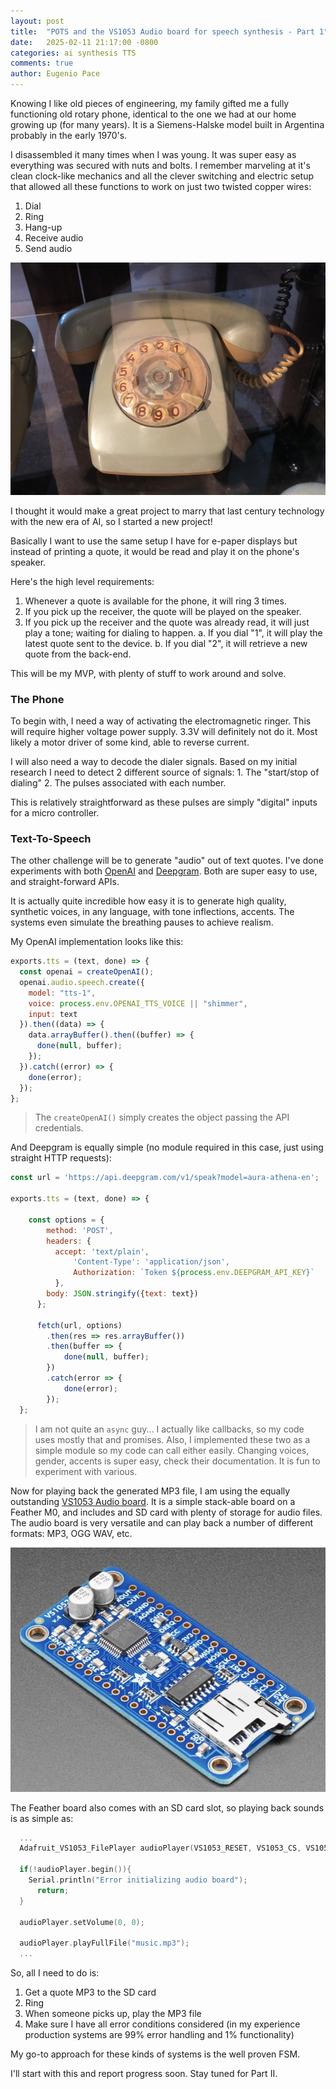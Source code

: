 ```yaml
---
layout: post
title:  "POTS and the VS1053 Audio board for speech synthesis - Part 1"
date:   2025-02-11 21:17:00 -0800
categories: ai synthesis TTS
comments: true
author: Eugenio Pace
---
```


Knowing I like old pieces of engineering, my family gifted me a fully functioning old rotary phone, identical to the one we had at our home growing up (for many years). It is a Siemens-Halske model built in Argentina probably in the early 1970's. 

I disassembled it many times when I was young. It was super easy as everything was secured with nuts and bolts. I remember marveling at it's clean clock-like mechanics and all the clever switching and electric setup that allowed all these functions to work on just two twisted copper wires:

1. Dial
2. Ring
3. Hang-up
4. Receive audio
5. Send audio

![](/media/phone.jpg)

I thought it would make a great project to marry that last century technology with the new era of AI, so I started a new project!

Basically I want to use the same setup I have for e-paper displays but instead of printing a quote, it would be read and play it on the phone's speaker.

Here's the high level requirements:

1. Whenever a quote is available for the phone, it will ring 3 times.
2. If you pick up the receiver, the quote will be played on the speaker.
3. If you pick up the receiver and the quote was already read, it will just play a tone; waiting for dialing to happen.
	a. If you dial "1", it will play the latest quote sent to the device.
	b. If you dial "2", it will retrieve a new quote from the back-end.

This will be my MVP, with plenty of stuff to work around and solve.

### The Phone

To begin with, I need a way of activating the electromagnetic ringer. This will require higher voltage power supply. 3.3V will definitely not do it. Most likely a motor driver of some kind, able to reverse current.

I will also need a way to decode the dialer signals. Based on my initial research I need to detect 2 different source of signals:
	1. The "start/stop of dialing"
	2. The pulses associated with each number.

This is relatively straightforward as these pulses are simply "digital" inputs for a micro controller.


### Text-To-Speech

The other challenge will be to generate "audio" out of text quotes. I've done experiments with both [OpenAI](https://platform.openai.com/docs/guides/text-to-speech) and [Deepgram](https://platform.openai.com/docs/guides/text-to-speech). Both are super easy to use, and straight-forward APIs.

It is actually quite incredible how easy it is to generate high quality, synthetic voices, in any language, with tone inflections, accents. The systems even simulate the breathing pauses to achieve realism.

My OpenAI implementation looks like this:

```js
exports.tts = (text, done) => {
  const openai = createOpenAI();
  openai.audio.speech.create({
    model: "tts-1",
    voice: process.env.OPENAI_TTS_VOICE || "shimmer",
    input: text
  }).then((data) => {
    data.arrayBuffer().then((buffer) => {
      done(null, buffer);
    });
  }).catch((error) => { 
    done(error);
  });
};
```

> The `createOpenAI()` simply creates the object passing the API credentials.

And Deepgram is equally simple (no module required in this case, just using straight HTTP requests):

```js
const url = 'https://api.deepgram.com/v1/speak?model=aura-athena-en';

exports.tts = (text, done) => {
    
    const options = {
        method: 'POST',
        headers: {
          accept: 'text/plain', 
              'Content-Type': 'application/json',
              Authorization: `Token ${process.env.DEEPGRAM_API_KEY}`
          },
        body: JSON.stringify({text: text})
      };
    
      fetch(url, options)
        .then(res => res.arrayBuffer())
        .then(buffer => {
            done(null, buffer);
        })
        .catch(error => {
            done(error);
        });
  };
```

> I am not quite an `async` guy... I actually like callbacks, so my code uses mostly that and promises. Also, I implemented these two as a simple module so my code can call either easily. Changing voices, gender, accents is super easy, check their documentation. It is fun to experiment with various.

Now for playing back the generated MP3 file, I am using the equally outstanding [VS1053 Audio board](https://www.adafruit.com/product/1381). It is a simple stack-able board on a Feather M0, and includes and SD card with plenty of storage for audio files. The audio board is very versatile and can play back a number of different formats: MP3, OGG WAV, etc.

![](/media/VS1053.jpg)

The Feather board also comes with an SD card slot, so playing back sounds is as simple as:

```c++
  ...
  Adafruit_VS1053_FilePlayer audioPlayer(VS1053_RESET, VS1053_CS, VS1053_DCS, VS1053_DREQ, CARDCS);

  if(!audioPlayer.begin()){
    Serial.println("Error initializing audio board");
      return;
  }
     
  audioPlayer.setVolume(0, 0);

  audioPlayer.playFullFile("music.mp3"); 
  ...
```

So, all I need to do is:

1. Get a quote MP3 to the SD card
2. Ring 
3. When someone picks up, play the MP3 file
4. Make sure I have all error conditions considered (in my experience production systems are 99% error handling and 1% functionality)

My go-to approach for these kinds of systems is the well proven FSM.

I'll start with this and report progress soon. Stay tuned for Part II.


